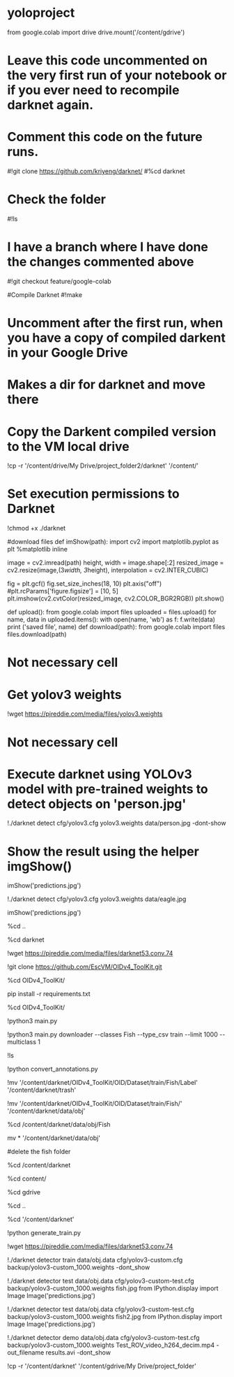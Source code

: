 # yoloproject
from google.colab import drive
drive.mount('/content/gdrive')

# Leave this code uncommented on the very first run of your notebook or if you ever need to recompile darknet again.
# Comment this code on the future runs.
#!git clone https://github.com/kriyeng/darknet/
#%cd darknet

# Check the folder
#!ls

# I have a branch where I have done the changes commented above
#!git checkout feature/google-colab

#Compile Darknet
#!make



# Uncomment after the first run, when you have a copy of compiled darkent in your Google Drive

# Makes a dir for darknet and move there

# Copy the Darkent compiled version to the VM local drive
!cp -r '/content/drive/My Drive/project_folder2/darknet' '/content/'

# Set execution permissions to Darknet
!chmod +x ./darknet


#download files
def imShow(path):
  import cv2
  import matplotlib.pyplot as plt
  %matplotlib inline

  image = cv2.imread(path)
  height, width = image.shape[:2]
  resized_image = cv2.resize(image,(3*width, 3*height), interpolation = cv2.INTER_CUBIC)

  fig = plt.gcf()
  fig.set_size_inches(18, 10)
  plt.axis("off")
  #plt.rcParams['figure.figsize'] = [10, 5]
  plt.imshow(cv2.cvtColor(resized_image, cv2.COLOR_BGR2RGB))
  plt.show()
  
  
def upload():
  from google.colab import files
  uploaded = files.upload() 
  for name, data in uploaded.items():
    with open(name, 'wb') as f:
      f.write(data)
      print ('saved file', name)
def download(path):
  from google.colab import files
  files.download(path)

# Not necessary cell
# Get yolov3 weights
!wget https://pjreddie.com/media/files/yolov3.weights

# Not necessary cell
# Execute darknet using YOLOv3 model with pre-trained weights to detect objects on 'person.jpg'
!./darknet detect cfg/yolov3.cfg yolov3.weights data/person.jpg -dont-show

# Show the result using the helper imgShow()
imShow('predictions.jpg')

!./darknet detect cfg/yolov3.cfg yolov3.weights data/eagle.jpg

imShow('predictions.jpg')


%cd ..

%cd darknet

!wget https://pjreddie.com/media/files/darknet53.conv.74

!git clone https://github.com/EscVM/OIDv4_ToolKit.git

%cd OIDv4_ToolKit/

pip install -r requirements.txt

%cd OIDv4_ToolKit/

!python3 main.py

 !python3 main.py downloader --classes Fish --type_csv train --limit 1000 --multiclass 1

!ls

!python convert_annotations.py

!mv '/content/darknet/OIDv4_ToolKit/OID/Dataset/train/Fish/Label' '/content/darknet/trash'

!mv  '/content/darknet/OIDv4_ToolKit/OID/Dataset/train/Fish/' '/content/darknet/data/obj'

%cd /content/darknet/data/obj/Fish

mv * '/content/darknet/data/obj'

#delete the fish folder

%cd /content/darknet

%cd content/

%cd gdrive

%cd ..

%cd '/content/darknet'

!python generate_train.py

!wget https://pjreddie.com/media/files/darknet53.conv.74

!./darknet detector train data/obj.data cfg/yolov3-custom.cfg backup/yolov3-custom_1000.weights -dont_show


!./darknet detector test data/obj.data cfg/yolov3-custom-test.cfg backup/yolov3-custom_1000.weights fish.jpg 
from IPython.display import Image
Image('predictions.jpg')

!./darknet detector test data/obj.data cfg/yolov3-custom-test.cfg backup/yolov3-custom_1000.weights fish2.jpg 
from IPython.display import Image
Image('predictions.jpg')

!./darknet detector demo data/obj.data cfg/yolov3-custom-test.cfg backup/yolov3-custom_1000.weights Test_ROV_video_h264_decim.mp4 -out_filename results.avi -dont_show



!cp -r '/content/darknet' '/content/gdrive/My Drive/project_folder'
